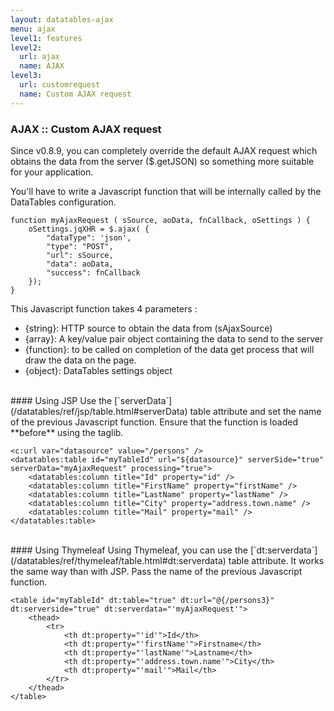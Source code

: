 ```yaml
---
layout: datatables-ajax
menu: ajax
level1: features
level2:
  url: ajax
  name: AJAX
level3:
  url: customrequest
  name: Custom AJAX request
---
```


### AJAX :: Custom AJAX request
 
Since v0.8.9, you can completely override the default AJAX request which obtains the data from the server ($.getJSON) so something more suitable for your application. 

You'll have to write a Javascript function that will be internally called by the DataTables configuration.

    function myAjaxRequest ( sSource, aoData, fnCallback, oSettings ) {
        oSettings.jqXHR = $.ajax( {
            "dataType": 'json',
            "type": "POST",
            "url": sSource,
            "data": aoData,
            "success": fnCallback
        });
    }

This Javascript function takes 4 parameters :

 * \{string\}: HTTP source to obtain the data from (sAjaxSource)
 * \{array\}: A key/value pair object containing the data to send to the server
 * \{function\}: to be called on completion of the data get process that will draw the data on the page.
 * \{object\}: DataTables settings object

<br />      
#### Using JSP
Use the [`serverData`](/datatables/ref/jsp/table.html#serverData) table attribute and set the name of the previous Javascript function. Ensure that the function is loaded **before** using the taglib.

    <c:url var="datasource" value="/persons" />
    <datatables:table id="myTableId" url="${datasource}" serverSide="true" serverData="myAjaxRequest" processing="true">
        <datatables:column title="Id" property="id" />
        <datatables:column title="FirstName" property="firstName" />
        <datatables:column title="LastName" property="lastName" />
        <datatables:column title="City" property="address.town.name" />
        <datatables:column title="Mail" property="mail" />
    </datatables:table>

<br />
#### Using Thymeleaf
Using Thymeleaf, you can use the [`dt:serverdata`](/datatables/ref/thymeleaf/table.html#dt:serverdata) table attribute. It works the same way than with JSP. Pass the name of the previous Javascript function.

    <table id="myTableId" dt:table="true" dt:url="@{/persons3}" dt:serverside="true" dt:serverdata="'myAjaxRequest'">
        <thead>
            <tr>
                <th dt:property="'id'">Id</th>
                <th dt:property="'firstName'">Firstname</th>
                <th dt:property="'lastName'">Lastname</th>
                <th dt:property="'address.town.name'">City</th>
                <th dt:property="'mail'">Mail</th>
            </tr>
        </thead>
    </table>
